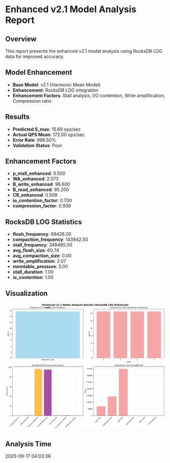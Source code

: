 # Enhanced v2.1 Model Analysis Report

## Overview
This report presents the enhanced v2.1 model analysis using RocksDB LOG data for improved accuracy.

## Model Enhancement
- **Base Model**: v2.1 (Harmonic Mean Model)
- **Enhancement**: RocksDB LOG integration
- **Enhancement Factors**: Stall analysis, I/O contention, Write amplification, Compression ratio

## Results
- **Predicted S_max**: 15.69 ops/sec
- **Actual QPS Mean**: 172.00 ops/sec
- **Error Rate**: 996.50%
- **Validation Status**: Poor

## Enhancement Factors
- **p_stall_enhanced**: 0.500
- **WA_enhanced**: 2.073
- **B_write_enhanced**: 96.600
- **B_read_enhanced**: 95.200
- **CR_enhanced**: 0.508
- **io_contention_factor**: 0.700
- **compression_factor**: 0.939

## RocksDB LOG Statistics
- **flush_frequency**: 69426.00
- **compaction_frequency**: 143942.50
- **stall_frequency**: 348495.00
- **avg_flush_size**: 60.74
- **avg_compaction_size**: 0.00
- **write_amplification**: 2.07
- **memtable_pressure**: 5.00
- **stall_duration**: 1.00
- **io_contention**: 1.00

## Visualization
![Enhanced v2.1 Model Analysis](v2_1_model_enhanced_analysis.png)

## Analysis Time
2025-09-17 04:03:38
